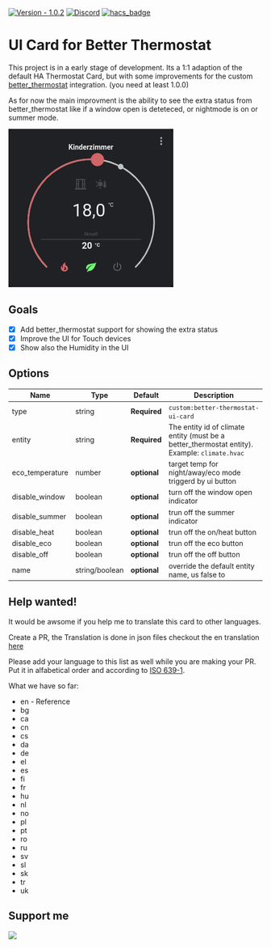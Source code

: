 [![Version - 1.0.2](https://img.shields.io/badge/Version-1.0.2-009688?style=for-the-badge)](https://github.com/KartoffelToby/better-thermostat-ui-card)
[![Discord](https://img.shields.io/discord/925725316540923914.svg?style=for-the-badge)](https://discord.gg/9BUegWTG3K)
[![hacs_badge](https://img.shields.io/badge/HACS-Default-41BDF5.svg?style=for-the-badge)](https://github.com/hacs/integration)

# UI Card for Better Thermostat

This project is in a early stage of development. Its a 1:1 adaption of the default HA Thermostat Card, but with some improvements for the custom [better_thermostat](https://github.com/KartoffelToby/better_thermostat) integration. (you need at least 1.0.0)

As for now the main improvment is the ability to see the extra status from better_thermostat like if a window open is deteteced, or nightmode is on or summer mode.

![Better Thermostat UI Card](/assets/1.png)

 
## Goals

- [X] Add better_thermostat support for showing the extra status
- [X] Improve the UI for Touch devices
- [X] Show also the Humidity in the UI

## Options

| Name                 | Type    | Default      | Description                                                                                            |
| -------------------- | ------- | ------------ | ------------------------------------------------------------------------------------------------------ |
| type                 | string  | **Required** | `custom:better-thermostat-ui-card`                                                                     |
| entity               | string  | **Required** | The entity id of climate entity (must be a better_thermostat entity). Example: `climate.hvac`          |
| eco_temperature      | number  | **optional** | target temp for night/away/eco mode triggerd by ui button                                              |
| disable_window      | boolean  | **optional** | turn off the window open indicator                                                                     |
| disable_summer      | boolean  | **optional** | trun off the summer indicator                                                                          |
| disable_heat        | boolean  | **optional** | trun off the on/heat button                                                                          |
| disable_eco         | boolean  | **optional** | trun off the eco button                                                                          |
| disable_off         | boolean  | **optional** | trun off the off button                                                                         |
| name                | string/boolean  | **optional** | override the default entity name, us false to 

## Help wanted!

It would be awsome if you help me to translate this card to other languages.

Create a PR, the Translation is done in json files checkout the en translation [here](https://github.com/KartoffelToby/better-thermostat-ui-card/blob/master/src/localize/languages/en.json)

Please add your language to this list as well while you are making your PR. Put it in alfabetical order and according to [ISO 639-1](https://en.wikipedia.org/wiki/List_of_ISO_639-1_codes).

What we have so far:
- en - Reference 
- bg
- ca
- cn
- cs
- da
- de
- el
- es
- fi
- fr
- hu
- nl
- no
- pl
- pt
- ro
- ru
- sv
- sl
- sk
- tr
- uk

## Support me
<a href="https://www.buymeacoffee.com/kartoffeltoby"><img src="https://img.buymeacoffee.com/button-api/?text=Buy me a coffee&emoji=&slug=kartoffeltoby&button_colour=0ac982&font_colour=000000&font_family=Cookie&outline_colour=000000&coffee_colour=ffffff"></a>
